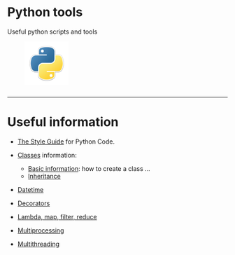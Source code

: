 # Python tools

Useful python scripts and tools

<img src="https://raw.githubusercontent.com/jmv74211/tools/master/images/repository/tools/python/python_logo.png"
alt="python" width="100" style="margin-left:8%;margin-bottom:2%"/>

---

# Useful information

- [The Style Guide](https://github.com/jmv74211/tools/tree/master/python/doc/guide_style) for Python Code.

- [Classes](https://github.com/jmv74211/tools/tree/master/python/doc/guide_style) information:
  - [Basic information](https://github.com/jmv74211/tools/tree/master/python/doc/classes/classes_objects): how to
                      create a class ...
  - [Inheritance](https://github.com/jmv74211/tools/tree/master/python/doc/classes/inheritance)

- [Datetime](https://github.com/jmv74211/tools/tree/master/python/doc/datetime)

- [Decorators](https://github.com/jmv74211/tools/tree/master/python/doc/decorators)

- [Lambda, map, filter, reduce](https://github.com/jmv74211/tools/tree/master/python/doc/lambda)

- [Multiprocessing](https://github.com/jmv74211/tools/tree/master/python/doc/multiprocessing)

- [Multithreading](https://github.com/jmv74211/tools/tree/master/python/doc/multithreading)
